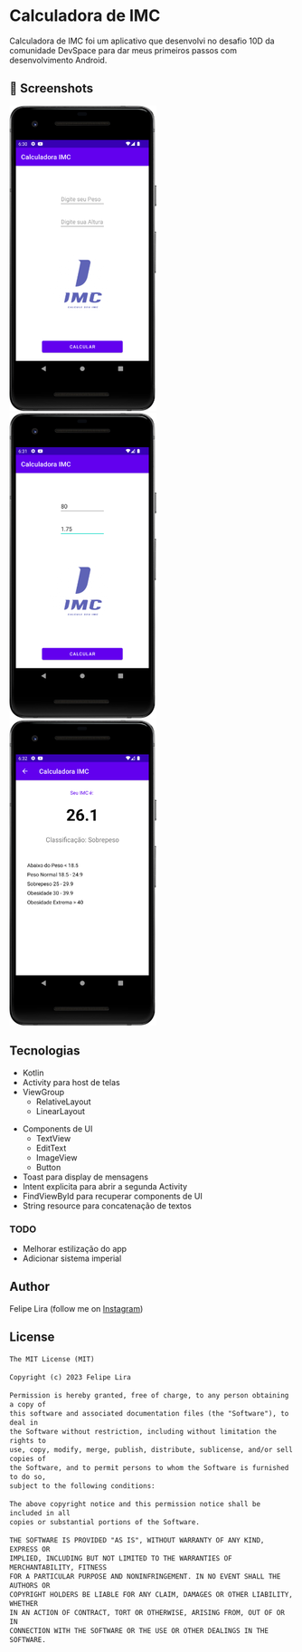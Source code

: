 # Calculadora de IMC
Calculadora de IMC foi um aplicativo que desenvolvi no desafio 10D da comunidade DevSpace para dar meus primeiros passos com desenvolvimento Android. 

## :camera_flash: Screenshots
<!-- You can add more screenshots here if you like -->
<img src="/result/Screenshot_home.png" width="260">&emsp;<img src="/result/Screenshot_home_data.png" width="260">&emsp;<img src="/result/Screenshot_result.png" width="260">

## Tecnologias
* Kotlin
* Activity para host de telas
* ViewGroup
    * RelativeLayout
    * LinearLayout
- Components de UI
    - TextView
    - EditText
    - ImageView
    - Button
- Toast para display de mensagens
- Intent explicita para abrir a segunda Activity
- FindViewById para recuperar components de UI
- String resource para concatenação de textos

### TODO
- Melhorar estilização do app
- Adicionar sistema imperial

## Author

Felipe Lira (follow me on [Instagram](https://www.instagram.com/lirafelipe.c/))

## License
```
The MIT License (MIT)

Copyright (c) 2023 Felipe Lira

Permission is hereby granted, free of charge, to any person obtaining a copy of
this software and associated documentation files (the "Software"), to deal in
the Software without restriction, including without limitation the rights to
use, copy, modify, merge, publish, distribute, sublicense, and/or sell copies of
the Software, and to permit persons to whom the Software is furnished to do so,
subject to the following conditions:

The above copyright notice and this permission notice shall be included in all
copies or substantial portions of the Software.

THE SOFTWARE IS PROVIDED "AS IS", WITHOUT WARRANTY OF ANY KIND, EXPRESS OR
IMPLIED, INCLUDING BUT NOT LIMITED TO THE WARRANTIES OF MERCHANTABILITY, FITNESS
FOR A PARTICULAR PURPOSE AND NONINFRINGEMENT. IN NO EVENT SHALL THE AUTHORS OR
COPYRIGHT HOLDERS BE LIABLE FOR ANY CLAIM, DAMAGES OR OTHER LIABILITY, WHETHER
IN AN ACTION OF CONTRACT, TORT OR OTHERWISE, ARISING FROM, OUT OF OR IN
CONNECTION WITH THE SOFTWARE OR THE USE OR OTHER DEALINGS IN THE SOFTWARE.
```
